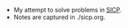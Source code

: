 * My attempt to solve problems in [SICP](https://mitpress.mit.edu/sites/default/files/sicp/index.html).
* Notes are captured in ./sicp.org.
